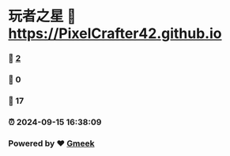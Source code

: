# 玩者之星 :link: https://PixelCrafter42.github.io 
### :page_facing_up: [2](https://PixelCrafter42.github.io/tag.html) 
### :speech_balloon: 0 
### :hibiscus: 17 
### :alarm_clock: 2024-09-15 16:38:09 
### Powered by :heart: [Gmeek](https://github.com/Meekdai/Gmeek)
